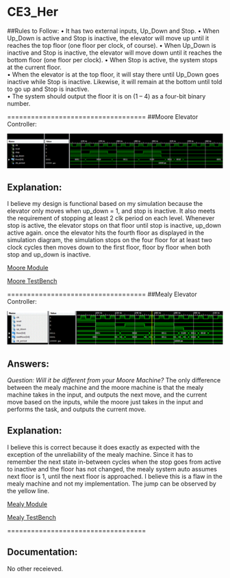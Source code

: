 CE3_Her
=======
##Rules to Follow:
•	It has two external inputs, Up_Down and Stop.
•	When Up_Down is active and Stop is inactive, the elevator will move up until it reaches the top floor (one floor per clock, of course).
•	When Up_Down is inactive and Stop is inactive, the elevator will move down until it reaches the bottom floor (one floor per clock).
•	When Stop is active, the system stops at the current floor.  
•	When the elevator is at the top floor, it will stay there until Up_Down goes inactive while Stop is inactive.  Likewise, it will remain at the bottom until told to go up and Stop is inactive.  
•	The system should output the floor it is on (1 – 4) as a four-bit binary number.

===================================
##Moore Elevator Controller:


![alt text](https://github.com/vipersfly23/CE3_Her/blob/master/Moore_Simulation.GIF?raw=true "simulation result")

##  Explanation:
  I believe my design is functional based on my simulation because the elevator only moves when up_down = 1, and stop is inactive. It also meets the requirement of  stopping at least 2 clk period on each level. Whenever stop is active, the elevator stops on that floor until stop is inactive, up_down active again. once the elevator hits the fourth floor as displayed in the simulation diagram, the simulation stops on the four floor for at least two clock cycles then moves down to the first floor, floor by floor when both stop and up_down is inactive.
  
  [Moore Module](https://github.com/vipersfly23/CE3_Her/blob/master/MooreElevatorController_Shell.vhd)
  
  [Moore TestBench](https://github.com/vipersfly23/CE3_Her/blob/master/MooreElevatorTB.vhd_)

  
  


===================================
##Mealy Elevator Controller:

![alt text](https://github.com/vipersfly23/CE3_Her/blob/master/Mealy_Simulation.GIF?raw=true "Simulation Result")

## Answers: 
*Question: Will it be different from your Moore Machine?*
The only difference between the mealy machine and the moore machine is that the mealy machine takes in the input, and outputs the next move, and the current move based on the inputs, while the moore just takes in the input and performs the task, and outputs the current move.

##  Explanation:

  I believe this is correct because it does exactly as expected with the exception of the unreliability of the mealy machine. Since it has to remember the next state in-between cycles when the stop goes from active to inactive and the floor has not changed, the mealy system auto assumes next floor is 1, until the next floor is approached. I believe this is a flaw in the mealy machine and not my implementation. The jump can be observed by the yellow line.
  
  [Mealy Module](https://github.com/vipersfly23/CE3_Her/blob/master/MealyElevatorController_Shell.vhd)
  
  [Mealy TestBench](https://github.com/vipersfly23/CE3_Her/blob/master/Mealy_testbench_Her.vhd)



===================================
## Documentation: 

No other receieved.




